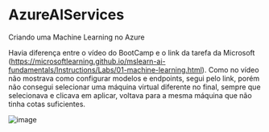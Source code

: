 # AzureAIServices
Criando uma Machine Learning no Azure

Havia diferença entre o vídeo do BootCamp e o link da tarefa da Microsoft (https://microsoftlearning.github.io/mslearn-ai-fundamentals/Instructions/Labs/01-machine-learning.html). 
Como no vídeo não mostrava como configurar modelos e endpoints, segui pelo link, porém não consegui selecionar uma máquina virtual diferente no final, sempre que selecionava e clicava em aplicar, voltava para a mesma máquina que não tinha cotas suficientes.

![image](https://github.com/user-attachments/assets/b0b182a7-fda8-43b0-81a3-ec2872931264)

